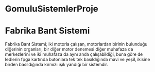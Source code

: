 # GomuluSistemlerProje
# Fabrika Bant Sistemi

Fabrika Bant Sistemi; iki motorla çalışan, motorlardan birinin bulunduğu diğerinin organları, bir diğer motor denemesi diğer muhafaza da merkezlerini ve iki muhafaza da aynı anda çalışabildiği, buna göre de ledlerin fpga kartında butonlara tek tek basıldığında mavi ve yeşil, ikisine birden basıldığında kırmızı ışık yandığı bir sistemdir.
